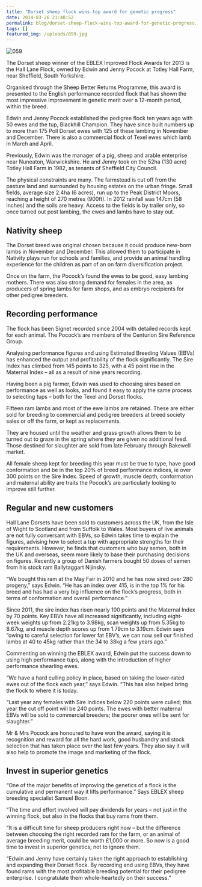 ```yaml
---
title: "Dorset sheep flock wins top award for genetic progress"
date: 2014-03-26 21:40:52
permalink: blog/dorset-sheep-flock-wins-top-award-for-genetic-progress/
tags: []
featured_img: /uploads/059.jpg
---
```


![059](/uploads/059.jpg)

The Dorset sheep winner of the EBLEX Improved Flock Awards for 2013 is the Hall Lane Flock, owned by Edwin and Jenny Pocock at Totley Hall Farm, near Sheffield, South Yorkshire.

Organised through the Sheep Better Returns Programme, this award is presented to the English performance recorded flock that has shown the most impressive improvement in genetic merit over a 12-month period, within the breed.

Edwin and Jenny Pocock established the pedigree flock ten years ago with 50 ewes and the tup, Blackhill Champion. They have since built numbers up to more than 175 Poll Dorset ewes with 125 of these lambing in November and December. There is also a commercial flock of Texel ewes which lamb in March and April.

Previously, Edwin was the manager of a pig, sheep and arable enterprise near Nuneaton, Warwickshire. He and Jenny took on the 52ha (130 acre) Totley Hall Farm in 1982, as tenants of Sheffield City Council.

The physical constraints are many. The farmstead is cut off from the pasture land and surrounded by housing estates on the urban fringe. Small fields, average size 2.4ha (6 acres), run up to the Peak District Moors, reaching a height of 270 metres (900ft). In 2012 rainfall was 147cm (58 inches) and the soils are heavy. Access to the fields is by trailer only, so once turned out post lambing, the ewes and lambs have to stay out.

## Nativity sheep

The Dorset breed was original chosen because it could produce new-born lambs in November and December. This allowed them to participate in Nativity plays run for schools and families, and provide an animal handling experience for the children as part of an on farm diversification project.

Once on the farm, the Pocock’s found the ewes to be good, easy lambing mothers. There was also strong demand for females in the area, as producers of spring lambs for farm shops, and as embryo recipients for other pedigree breeders.

## Recording performance

The flock has been Signet recorded since 2004 with detailed records kept for each animal. The Pocock’s are members of the Centurion Sire Reference Group.

Analysing performance figures and using Estimated Breeding Values (EBVs) has enhanced the output and profitability of the flock significantly. The Sire Index has climbed from 145 points to 325, with a 45 point rise in the Maternal Index – all as a result of nine years recording.

Having been a pig farmer, Edwin was used to choosing sires based on performance as well as looks, and found it easy to apply the same process to selecting tups – both for the Texel and Dorset flocks.

Fifteen ram lambs and most of the ewe lambs are retained. These are either sold for breeding to commercial and pedigree breeders at breed society sales or off the farm, or kept as replacements.

They are housed until the weather and grass growth allows them to be turned out to graze in the spring where they are given no additional feed. Those destined for slaughter are sold from late February through Bakewell market.

All female sheep kept for breeding this year must be true to type, have good conformation and be in the top 20% of breed performance indices, ie over 300 points on the Sire Index. Speed of growth, muscle depth, conformation and maternal ability are traits the Pocock’s are particularly looking to improve still further.

## Regular and new customers

Hall Lane Dorsets have been sold to customers across the UK, from the Isle of Wight to Scotland and from Suffolk to Wales. Most buyers of live animals are not fully conversant with EBVs, so Edwin takes time to explain the figures, advising how to select a tup with appropriate strengths for their requirements. However, he finds that customers who buy semen, both in the UK and overseas, seem more likely to base their purchasing decisions on figures. Recently a group of Danish farmers bought 50 doses of semen from his stock ram Ballytaggart Nijinsky.

“We bought this ram at the May Fair in 2010 and he has now sired over 280 progeny,” says Edwin. “He has an index over 415, is in the top 1% for his breed and has had a very big influence on the flock’s progress, both in terms of conformation and overall performance.”

Since 2011, the sire index has risen nearly 100 points and the Maternal Index by 70 points. Key EBVs have all increased significantly, including eight-week weights up from 2.21kg to 3.98kg, scan weights up from 5.35kg to 8.67kg, and muscle depth scores up from 1.79cm to 3.19cm. Edwin says “owing to careful selection for lower fat EBV’s, we can now sell our finished lambs at 40 to 45kg rather than the 34 to 38kg a few years ago.”

Commenting on winning the EBLEX award, Edwin put the success down to using high performance tups, along with the introduction of higher performance shearling ewes.

“We have a hard culling policy in place, based on taking the lower-rated ewes out of the flock each year,” says Edwin. “This has also helped bring the flock to where it is today.

“Last year any females with Sire Indices below 220 points were culled; this year the cut off point will be 240 points. The ewes with better maternal EBVs will be sold to commercial breeders; the poorer ones will be sent for slaughter.”

Mr & Mrs Pocock are honoured to have won the award, saying it is recognition and reward for all the hard work, good husbandry and stock selection that has taken place over the last few years. They also say it will also help to promote the image and marketing of the flock.

## Invest in superior genetics

“One of the major benefits of improving the genetics of a flock is the cumulative and permanent way it lifts performance.” Says EBLEX sheep breeding specialist Samuel Boon.

“The time and effort involved will pay dividends for years – not just in the winning flock, but also in the flocks that buy rams from them.

“It is a difficult time for sheep producers right now – but the difference between choosing the right recorded ram for the farm, or an animal of average breeding merit, could be worth £1,000 or more. So now is a good time to invest in superior genetics; not to ignore them.

“Edwin and Jenny have certainly taken the right approach to establishing and expanding their Dorset flock. By recording and using EBVs, they have found rams with the most profitable breeding potential for their pedigree enterprise. I congratulate them whole-heartedly on their success.”
